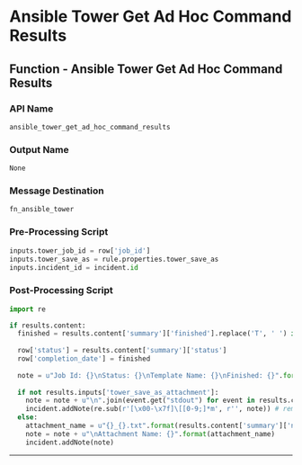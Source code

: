 <!--
    DO NOT MANUALLY EDIT THIS FILE
    THIS FILE IS AUTOMATICALLY GENERATED WITH resilient-circuits codegen
-->

# Ansible Tower Get Ad Hoc Command Results

## Function - Ansible Tower Get Ad Hoc Command Results

### API Name
`ansible_tower_get_ad_hoc_command_results`

### Output Name
`None`

### Message Destination
`fn_ansible_tower`

### Pre-Processing Script
```python
inputs.tower_job_id = row['job_id']
inputs.tower_save_as = rule.properties.tower_save_as
inputs.incident_id = incident.id
```

### Post-Processing Script
```python
import re

if results.content:
  finished = results.content['summary']['finished'].replace('T', ' ') if results.content['summary']['finished'] else None
  
  row['status'] = results.content['summary']['status']
  row['completion_date'] = finished
  
  note = u"Job Id: {}\nStatus: {}\nTemplate Name: {}\nFinished: {}".format(results.inputs['tower_job_id'], results.content['summary']['status'],
                                                                           results.content['summary']['name'], finished)
  if not results.inputs['tower_save_as_attachment']:
    note = note + u"\n".join(event.get("stdout") for event in results.content['events']['results'])
    incident.addNote(re.sub(r'[\x00-\x7f]\[[0-9;]*m', r'', note)) # remove color hilighting
  else:
    attachment_name = u"{}_{}.txt".format(results.content['summary']['name'].replace(" ", "_"), results.inputs['tower_job_id'])
    note = note + u"\nAttachment Name: {}".format(attachment_name)
    incident.addNote(note)

```

---

